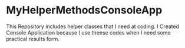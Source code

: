 # MyHelperMethodsConsoleApp

This Repository includes helper classes that I need at coding.
I Created Console Application because I use theese codes when I need some practical results form.
